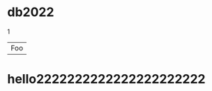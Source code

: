 # db2022
1
<table>
    <tr>
        <td>Foo</td>
    </tr>
</table>
<style>
body {
  background-image: url('https://img.freepik.com/premium-vector/abstract-dynamic-blue-orange-background_67845-1390.jpg?w=2000');
}
</style>

<h1> hello2222222222222222222222 </h1>
